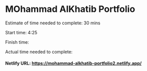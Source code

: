 # MOhammad AlKhatib Portfolio

Estimate of time needed to complete: 30 mins

Start time: 4:25

Finish time:

Actual time needed to complete:

#### Netlify URL: https://mohammad-alkhatib-portfolio2.netlify.app/